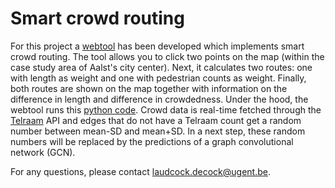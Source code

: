 # Smart crowd routing
For this project a [webtool](https://we12s034.ugent.be/crowd/) has been developed which implements smart crowd routing.
The tool allows you to click two points on the map (within the case study area of Aalst's city center). Next, it calculates two routes: one with length as weight and one with pedestrian counts as weight. Finally, both routes are shown on the map together with information on the difference in length and difference in crowdedness. Under the hood, the webtool runs this [python code](code_3.py). Crowd data is real-time fetched through the [Telraam](https://telraam.net) API and edges that do not have a Telraam count get a random number between mean-SD and mean+SD. In a next step, these random numbers will be replaced by the predictions of a graph convolutional network (GCN). 

For any questions, please contact laudcock.decock@ugent.be.
